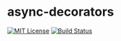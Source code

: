 # async-decorators

[![MIT License](http://img.shields.io/badge/license-MIT-blue.svg?style=flat)](LICENSE)
[![Build Status](https://travis-ci.org/tktcorporation/async-decorators.svg?branch=master)](https://travis-ci.org/tktcorporation/async-decorators)

